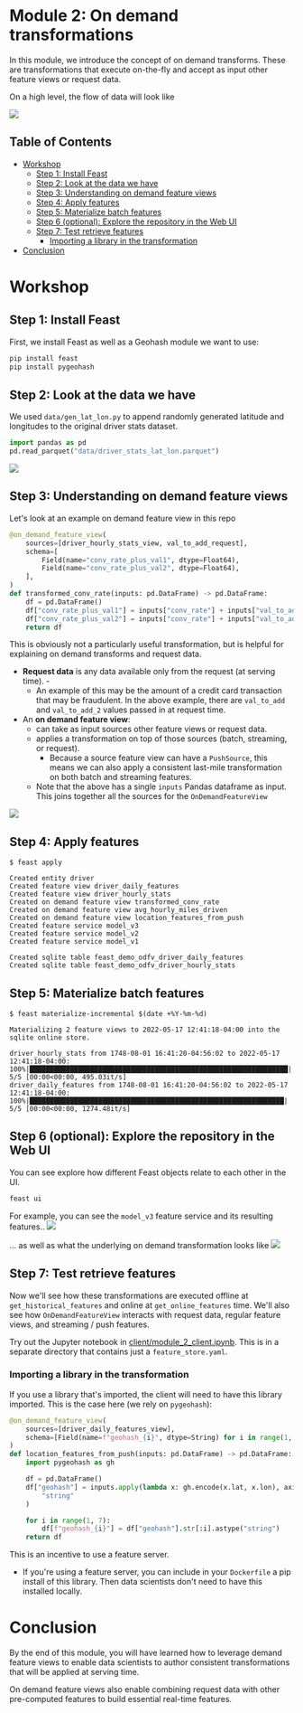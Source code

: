 <h1>Module 2: On demand transformations</h1>

In this module, we introduce the concept of on demand transforms. These are transformations that execute on-the-fly and accept as input other feature views or request data.

On a high level, the flow of data will look like

![](odfv_arch.png)

<h2>Table of Contents</h2>

- [Workshop](#workshop)
  - [Step 1: Install Feast](#step-1-install-feast)
  - [Step 2: Look at the data we have](#step-2-look-at-the-data-we-have)
  - [Step 3: Understanding on demand feature views](#step-3-understanding-on-demand-feature-views)
  - [Step 4: Apply features](#step-4-apply-features)
  - [Step 5: Materialize batch features](#step-5-materialize-batch-features)
  - [Step 6 (optional): Explore the repository in the Web UI](#step-6-optional-explore-the-repository-in-the-web-ui)
  - [Step 7: Test retrieve features](#step-7-test-retrieve-features)
    - [Importing a library in the transformation](#importing-a-library-in-the-transformation)
- [Conclusion](#conclusion)
  
# Workshop
## Step 1: Install Feast

First, we install Feast as well as a Geohash module we want to use:
```bash
pip install feast
pip install pygeohash
```

## Step 2: Look at the data we have
We used `data/gen_lat_lon.py` to append randomly generated latitude and longitudes to the original driver stats dataset.

```python
import pandas as pd
pd.read_parquet("data/driver_stats_lat_lon.parquet")
```

![](data.png)

## Step 3: Understanding on demand feature views
Let's look at an example on demand feature view in this repo

```python
@on_demand_feature_view(
    sources=[driver_hourly_stats_view, val_to_add_request],
    schema=[
        Field(name="conv_rate_plus_val1", dtype=Float64),
        Field(name="conv_rate_plus_val2", dtype=Float64),
    ],
)
def transformed_conv_rate(inputs: pd.DataFrame) -> pd.DataFrame:
    df = pd.DataFrame()
    df["conv_rate_plus_val1"] = inputs["conv_rate"] + inputs["val_to_add"]
    df["conv_rate_plus_val2"] = inputs["conv_rate"] + inputs["val_to_add_2"]
    return df
```

This is obviously not a particularly useful transformation, but is helpful for explaining on demand transforms and request data.
- **Request data** is any data available only from the request (at serving time). -
  - An example of this may be the amount of a credit card transaction that may be fraudulent. In the above example, there are `val_to_add` and `val_to_add_2` values passed in at request time.
- An **on demand feature view**:
  - can take as input sources other feature views or request data. 
  - applies a transformation on top of those sources (batch, streaming, or request).
    - Because a source feature view can have a `PushSource`, this means we can also apply a consistent last-mile transformation on both batch and streaming features.
  - Note that the above has a single `inputs` Pandas dataframe as input. This joins together all the sources for the `OnDemandFeatureView`

![](odfv_arch.png)

## Step 4: Apply features
```console
$ feast apply

Created entity driver
Created feature view driver_daily_features
Created feature view driver_hourly_stats
Created on demand feature view transformed_conv_rate
Created on demand feature view avg_hourly_miles_driven
Created on demand feature view location_features_from_push
Created feature service model_v3
Created feature service model_v2
Created feature service model_v1

Created sqlite table feast_demo_odfv_driver_daily_features
Created sqlite table feast_demo_odfv_driver_hourly_stats
```

## Step 5: Materialize batch features
```console
$ feast materialize-incremental $(date +%Y-%m-%d)

Materializing 2 feature views to 2022-05-17 12:41:18-04:00 into the sqlite online store.

driver_hourly_stats from 1748-08-01 16:41:20-04:56:02 to 2022-05-17 12:41:18-04:00:
100%|████████████████████████████████████████████████████████████████| 5/5 [00:00<00:00, 495.03it/s]
driver_daily_features from 1748-08-01 16:41:20-04:56:02 to 2022-05-17 12:41:18-04:00:
100%|███████████████████████████████████████████████████████████████| 5/5 [00:00<00:00, 1274.48it/s]
```

## Step 6 (optional): Explore the repository in the Web UI
You can see explore how different Feast objects relate to each other in the UI.
```bash
feast ui
```

For example, you can see the `model_v3` feature service and its resulting features..
![](sample_ui_fs.png)

... as well as what the underlying on demand transformation looks like
![](sample_ui.png)

## Step 7: Test retrieve features 
Now we'll see how these transformations are executed offline at `get_historical_features` and online at `get_online_features` time. We'll also see how `OnDemandFeatureView` interacts with request data, regular feature views, and streaming / push features.

Try out the Jupyter notebook in [client/module_2_client.ipynb](client/module_2_client.ipynb). This is in a separate directory that contains just a `feature_store.yaml`.

### Importing a library in the transformation
If you use a library that's imported, the client will need to have this library imported. This is the case here (we rely on `pygeohash`):

```python
@on_demand_feature_view(
    sources=[driver_daily_features_view],
    schema=[Field(name=f"geohash_{i}", dtype=String) for i in range(1, 7)],
)
def location_features_from_push(inputs: pd.DataFrame) -> pd.DataFrame:
    import pygeohash as gh

    df = pd.DataFrame()
    df["geohash"] = inputs.apply(lambda x: gh.encode(x.lat, x.lon), axis=1).astype(
        "string"
    )

    for i in range(1, 7):
        df[f"geohash_{i}"] = df["geohash"].str[:i].astype("string")
    return df
```

This is an incentive to use a feature server.
- If you're using a feature server, you can include in your `Dockerfile` a pip install of this library. Then data scientists don't need to have this installed locally.

# Conclusion
By the end of this module, you will have learned how to leverage demand feature views to enable data scientists to author consistent transformations that will be applied at serving time. 

On demand feature views also enable combining request data with other pre-computed features to build essential real-time features.